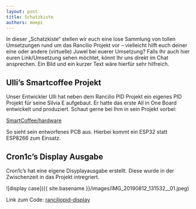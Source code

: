 ```yaml
---
layout: post
title: Schatzkiste
authors: moepi
---
```


In dieser „Schatzkiste“ stellen wir euch eine lose Sammlung von tollen Umsetzungen rund um das Rancilio Projekt vor – vielleicht hilft euch deiner eine oder andere (virtuelle) Juwel bei euerer Umsetzung? Falls Ihr auch hier euren Link/Umsetzung sehen möchtet, könnt Ihr uns direkt im Chat ansprechen. Ein Bild und ein kurzer Text wäre hierfür sehr hilfreich.

## Ulli’s Smartcoffee Projekt

Unser Entwickler Ulli hat neben dem Rancilio PID Projekt ein eigenes PID Projekt für seine Silvia E aufgebaut. Er hatte das erste All in One Board entwickelt und produziert. Schaut gerne bei Ihm in sein Projekt vorbei:

[SmartCoffee/hardware](https://github.com/Ulli2k/SmartCoffee/tree/master/hardware)

So sieht sein entworfenes PCB aus. Hierbei kommt ein ESP32 statt ESP8266 zum Einsatz.

## Cron1c’s Display Ausgabe

Cron1c’s hat eine eigene Disyplayausgabe erstellt. Diese wurde in der Zwischenzeit in das Projekt intregriert. 

![display case]({{ site.basename }}/images/IMG_20190812_131532__01.jpeg)

Link zum Code: [ranciliopid-display](https://github.com/cron1c/ranciliopid-display)